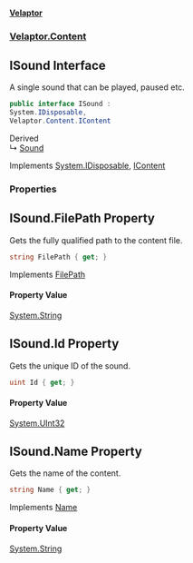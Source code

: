 #### [Velaptor](index.md 'index')
### [Velaptor.Content](Velaptor.Content.md 'Velaptor.Content')

## ISound Interface

A single sound that can be played, paused etc.

```csharp
public interface ISound :
System.IDisposable,
Velaptor.Content.IContent
```

Derived  
&#8627; [Sound](Velaptor.Content.Sound.md 'Velaptor.Content.Sound')

Implements [System.IDisposable](https://docs.microsoft.com/en-us/dotnet/api/System.IDisposable 'System.IDisposable'), [IContent](Velaptor.Content.IContent.md 'Velaptor.Content.IContent')
### Properties

<a name='Velaptor.Content.ISound.FilePath'></a>

## ISound.FilePath Property

Gets the fully qualified path to the content file.

```csharp
string FilePath { get; }
```

Implements [FilePath](Velaptor.Content.IContent.md#Velaptor.Content.IContent.FilePath 'Velaptor.Content.IContent.FilePath')

#### Property Value
[System.String](https://docs.microsoft.com/en-us/dotnet/api/System.String 'System.String')

<a name='Velaptor.Content.ISound.Id'></a>

## ISound.Id Property

Gets the unique ID of the sound.

```csharp
uint Id { get; }
```

#### Property Value
[System.UInt32](https://docs.microsoft.com/en-us/dotnet/api/System.UInt32 'System.UInt32')

<a name='Velaptor.Content.ISound.Name'></a>

## ISound.Name Property

Gets the name of the content.

```csharp
string Name { get; }
```

Implements [Name](Velaptor.Content.IContent.md#Velaptor.Content.IContent.Name 'Velaptor.Content.IContent.Name')

#### Property Value
[System.String](https://docs.microsoft.com/en-us/dotnet/api/System.String 'System.String')
